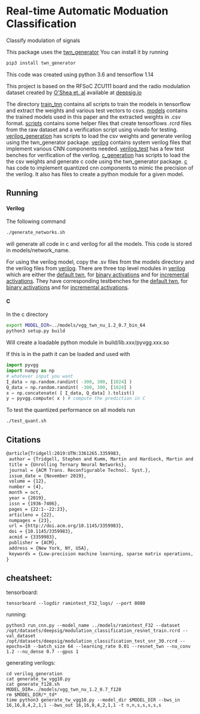 # Real-time Automatic Moduation Classification
Classify modulation of signals

This package uses the [twn_generator](https://github.com/da-steve101/twn_generator)
You can install it by running
```bash
pip3 install twn_generator
```
This code was created using python 3.6 and tensorflow 1.14

This project is based on the RFSoC ZCU111 board and the radio modulation dataset created
by [O'Shea et. al](https://arxiv.org/pdf/1712.04578.pdf) available at [deepsig.io](http://opendata.deepsig.io/datasets/2018.01/2018.01.OSC.0001_1024x2M.h5.tar.gz)


The directory [train_tnn](train_tnn) contains all scripts to train the models in tensorflow and extract the weights and various test vectors to csvs.
[models](models) contains the trained models used in this paper and the extracted weights in .csv format.
[scripts](scripts) contains some helper files that create tensorflows .rcrd files from the raw dataset and a verification script using vivado for testing.
[verilog_generation](verilog_generation) has scripts to load the csv weights and generate verilog using the twn_generator package.
[verilog](verilog) contains system verilog files that implement various CNN components needed.
[verilog_test](verilog_test) has a few test benches for verification of the verilog.
[c_generation](c_generation) has scripts to load the the csv weights and generate c code using the twn_generator package.
[c](c) has code to implement quantized cnn components to mimic the precision of the verilog.
It also has files to create a python module for a given model.

## Running

#### Verilog
The following command
```bash
./generate_networks.sh
```
will generate all code in c and verilog for all the models.
This code is stored in models/network_name.

For using the verilog model, copy the .sv files from the models directory and the verilog files from [verilog](verilog).
There are three top level modules in [verilog](verilog) which are either the [default twn](verilog/tw_vgg_2iq.sv), for [binary activations](verilog/tw_vgg_2iq_bin.sv)
and for [incremental activations](verilog/tw_vgg_2iq_incr.sv).
They have corresponding testbenches for the [default twn](verilog_test/tw_vgg_2iq_test.sv), for [binary activations](verilog/tw_vgg_2iq_bin_test.sv)
and for [incremental activations](verilog/tw_vgg_2iq_incr_test.sv).

#### C
In the c directory
```bash
export MODEL_DIR=../models/vgg_twn_nu_1.2_0.7_bin_64
python3 setup.py build
```
Will create a loadable python module in build/lib.xxx/pyvgg.xxx.so

If this is in the path it can be loaded and used with
```python
import pyvgg
import numpy as np
# whatever input you want
I_data = np.random.randint( -300, 300, [1024] )
Q_data = np.random.randint( -300, 300, [1024] )
x = np.concatenate( [ I_data, Q_data] ).tolist()
y = pyvgg.compute( x ) # compute the prediction in C
```

To test the quantized performance on all models run
```bash
./test_quant.sh
```

## Citations
```latex
@article{Tridgell:2019:UTN:3361265.3359983,
 author = {Tridgell, Stephen and Kumm, Martin and Hardieck, Martin and Boland, David and Moss, Duncan and Zipf, Peter and Leong, Philip H. W.},
 title = {Unrolling Ternary Neural Networks},
 journal = {ACM Trans. Reconfigurable Technol. Syst.},
 issue_date = {November 2019},
 volume = {12},
 number = {4},
 month = oct,
 year = {2019},
 issn = {1936-7406},
 pages = {22:1--22:23},
 articleno = {22},
 numpages = {23},
 url = {http://doi.acm.org/10.1145/3359983},
 doi = {10.1145/3359983},
 acmid = {3359983},
 publisher = {ACM},
 address = {New York, NY, USA},
 keywords = {Low-precision machine learning, sparse matrix operations, ternary neural networks},
} 
```

## cheatsheet:

tensorboard:

	tensorboard --logdir ramintest_F32_logs/ --port 8080

running: 
	
	python3 run_cnn.py --model_name ../models/ramintest_F32 --dataset /opt/datasets/deepsig/modulation_classification_resnet_train.rcrd --val_dataset /opt/datasets/deepsig/modulation_classification_test_snr_30.rcrd --epochs=10 --batch_size 64 --learning_rate 0.01 --resnet_twn --nu_conv 1.2 --nu_dense 0.7 --gpus 1

generating verilogs:

	cd verilog_generation
	cat generate_tw_vgg10.py
	cat generate_f128.sh
	MODEL_DIR=../models/vgg_twn_nu_1.2_0.7_f128
	rm $MODEL_DIR/*_td*
	time python3 generate_tw_vgg10.py --model_dir $MODEL_DIR --bws_in 16,16,8,4,2,1,1 --bws_out 16,16,8,4,2,1,1 -t n,n,s,s,s,s,s
